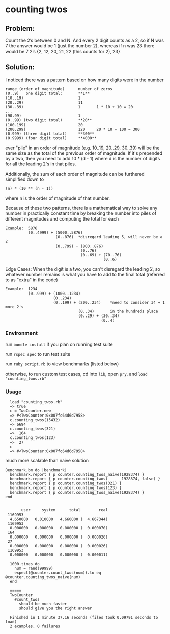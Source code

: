 # counting twos

## Problem: 
Count the 2’s between 0 and N.  And every 2 digit counts as a 2, so if N was 7 
the answer would be 1 (just the number 2), whereas if n was 23 there would be 7 2’s 
{2, 12, 20, 21, 22 (this counts for 2), 23}

## Solution:

I noticed there was a pattern based on how many digits were in the number 

```
range (order of magnitude)      number of zeros
(0..9)   one digit total:       **1**
(10..19)                        1       
(20..29)                        11
(30..39)                        1       1 * 10 + 10 = 20
...
(90.99)                         1
(0..99) (two digit total)       **20**
(100.199)                       20
(200.299)                       120     20 * 10 + 100 = 300
(0.999) (three digit total)     **300**
(0.9999) (four digit total)     **4000**
```

ever "pile" in an order of magnitude (e.g. 10..19, 20..29, 30..39) will be the same
size as the total of the previous order of magnitude. If it's prepended by a two,
then you need to add 10 * (d - 1) where d is the number of digits for all the leading 
2's in that piles.

Additionally, the sum of each order of magnitude can be furthered simplified down to 

```(n) * (10 ** (n - 1))``` 

where n is the order of magnitude of that number. 

Because of these two patterns, there is a mathematical way to solve any number 
in practically constant time by breaking the number into piles of different magnitudes
and computing the total for each

```
Example:  5876
          (0..4999) + (5000..5876)
                      (0..876)  *disregard leading 5, will never be a 2
                      (0..799) + (800..876)
                                 (0..76)
                                 (0..69) + (70..76)
                                           (0..6)
```

Edge Cases: When the digit is a two, you can't disregard the leading 2, so whatever 
number remains is what you have to add to the final total (referred to as "extra" in the code)

```
Example:  1234
          (0..999) + (1000..1234)
                     (0..234)
                     (0..199) + (200..234)    *need to consider 34 + 1 more 2's
                                (0..34)       in the hundreds place
                                (0..29) + (30..34)
                                          (0..4)
```

### Environment

run ```bundle install``` if you plan on running test suite

run ```rspec spec``` to run test suite

run ```ruby script.rb``` to view benchmarks (listed below)

otherwise, to run custom test cases, cd into ```lib```, open ```pry```, and ```load "counting_twos.rb"```

### Usage

```
  load "counting_twos.rb"
  => true
  c = TwoCounter.new
  => #<TwoCounter:0x007fc64d6d7958>
  c.counting_twos(15432)
  => 6694
  c.counting_twos(321)
  =>  164
  c.counting_twos(123)
  =>  27
  c
  => #<TwoCounter:0x007fc64d6d7958>
```

much more scalable than naive solution

```
Benchmark.bm do |benchmark|
  benchmark.report { p counter.counting_twos_naive(1928374) }
  benchmark.report { p counter.counting_twos(      1928374, false) }
  benchmark.report { p counter.counting_twos(321) }
  benchmark.report { p counter.counting_twos(123) }
  benchmark.report { p counter.counting_twos_naive(1928374) }
end


       user     system      total        real
 1169953
  4.650000   0.010000   4.660000 (  4.667344)
 1169953
  0.000000   0.000000   0.000000 (  0.000070)
 164
  0.000000   0.000000   0.000000 (  0.000026)
 27
  0.000000   0.000000   0.000000 (  0.000026)
 1169953
  0.000000   0.000000   0.000000 (  0.000011)
```

```
  1000.times do
    num = rand(99999)
    expect(@counter.count_twos(num)).to eq @counter.counting_twos_naive(num)
  end
  
  =====
  TwoCounter
    #count_twos
      should be much faster
      should give you the right answer

  Finished in 1 minute 37.16 seconds (files took 0.09791 seconds to load)
  2 examples, 0 failures
```
